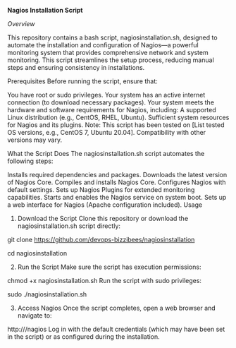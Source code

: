 **Nagios Installation Script**

_Overview_

This repository contains a bash script, nagiosinstallation.sh, designed to automate the installation and configuration of Nagios—a powerful monitoring system that provides comprehensive network and system monitoring. This script streamlines the setup process, reducing manual steps and ensuring consistency in installations.

Prerequisites
Before running the script, ensure that:

You have root or sudo privileges.
Your system has an active internet connection (to download necessary packages).
Your system meets the hardware and software requirements for Nagios, including:
A supported Linux distribution (e.g., CentOS, RHEL, Ubuntu).
Sufficient system resources for Nagios and its plugins.
Note: This script has been tested on [List tested OS versions, e.g., CentOS 7, Ubuntu 20.04]. Compatibility with other versions may vary.

What the Script Does
The nagiosinstallation.sh script automates the following steps:

Installs required dependencies and packages.
Downloads the latest version of Nagios Core.
Compiles and installs Nagios Core.
Configures Nagios with default settings.
Sets up Nagios Plugins for extended monitoring capabilities.
Starts and enables the Nagios service on system boot.
Sets up a web interface for Nagios (Apache configuration included).
Usage
1. Download the Script
Clone this repository or download the nagiosinstallation.sh script directly:

git clone https://github.com/devops-bizzibees/nagiosinstallation

cd nagiosinstallation

2. Run the Script
Make sure the script has execution permissions:

chmod +x nagiosinstallation.sh
Run the script with sudo privileges:

sudo ./nagiosinstallation.sh


3. Access Nagios
Once the script completes, open a web browser and navigate to:

http://<server-ip>/nagios
Log in with the default credentials (which may have been set in the script) or as configured during the installation.

